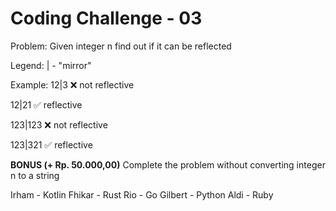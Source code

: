 # Coding Challenge - 03

Problem: Given integer n find  out if it can be reflected

Legend:
  | - "mirror"

Example:
  12|3     ❌ not reflective
  
  12|21    ✅ reflective
  
  123|123  ❌ not reflective
  
  123|321  ✅ reflective

**BONUS (+ Rp. 50.000,00)**
Complete the problem without converting integer n to a string

Irham - Kotlin
Fhikar - Rust
Rio - Go
Gilbert - Python
Aldi - Ruby
